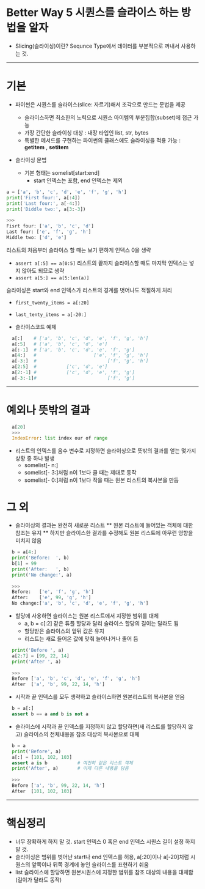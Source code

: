 Better Way 5 시퀀스를 슬라이스 하는 방법을 알자
======================================
* Slicing(슬라이싱)이란? Sequnce Type에서 데이터를 부분적으로 꺼내서 사용하는 것.

***
# 기본
* 파이썬은 시퀀스를 슬라이스(slice: 자르기)해서 조각으로 만드는 문법을 제공
  * 슬라이스하면 최소한의 노력으로 시퀀스 아이템의 부분집합(subset)에 접근 가능
  * 가장 간단한 슬라이싱 대상 : 내장 타입인 list, str, bytes
  * 특별한 메서드를 구현하는 파이썬의 클래스에도 슬라이싱을 적용 가능 : __getitem__ , __setitem__

* 슬라이싱 문법
  * 기본 형태는 somelist[start:end]
    * start 인덱스는 포함, end 인덱스는 제외
 
```python
a = ['a', 'b', 'c', 'd', 'e', 'f', 'g', 'h']
print('First four:', a[:4])
print('Last four:', a[-4:])
print('Diddle two:', a[3:-3])
  
>>>
Fisrt four: ['a', 'b', 'c', 'd']
Last four: ['e', 'f', 'g', 'h']
Middle two: ['d', 'e']
```

 리스트의 처음부터 슬라이스 할 때는 보기 편하게 인덱스 0을 생략
* ```assert a[:5] == a[0:5]```
리스트의 끝까지 슬라이스할 때도 마지막 인덱스는 넣지 않아도 되므로 생략
* ```assert a[5:] == a[5:len(a)]```

 슬라이싱은 start와 end 인덱스가 리스트의 경계를 벗어나도 적절하게 처리
* ```first_twenty_items = a[:20]```
* ```last_tenty_items = a[-20:]```

* 슬라이스코드 예제
```python
  a[:]    # ['a', 'b', 'c', 'd', 'e', 'f', 'g', 'h']
  a[:5]   # ['a', 'b', 'c', 'd', 'e']
  a[:-1]  # ['a', 'b', 'c', 'd', 'e', 'f', 'g']
  a[4:]   #                     ['e', 'f', 'g', 'h']
  a[-3:]  #                          ['f', 'g', 'h']
  a[2:5]  #           ['c', 'd', 'e']
  a[2:-1] #           ['c', 'd', 'e', 'f', 'g']
  a[-3:-1]#                          ['f', 'g']
```
  
***

# 예외나 뜻밖의 결과
```python
  a[20]
  >>>
  IndexError: list index our of range
```
* 리스트의 인덱스를 음수 변수로 지정하면 슬라이싱으로 뜻밖의 결과를 얻는 몇가지 상황 중 하나 발생
  *   somelist[- n:]
    * somelist[- 3:]처럼 n이 1보다 클 때는 제대로 동작
    * somelist[- 0:]처럼 n이 1보다 작을 때는 원본 리스트의 복사본을 만듬

# 그 외
* 슬라이싱의 결과는 완전히 새로운 리스트
** 원본 리스트에 들어있는 객체에 대한 참조는 유지
** 하지만 슬라이스한 결과를 수정해도 원본 리스트에 아무런 영향을 미치지 않음
```python
  b = a[4:]
  print('Before:  ', b)
  b[1] = 99
  print('After:   ', b)
  print('No change:', a)
  
  >>>
  Before:   ['e', 'f', 'g', 'h']
  After:    ['e', 99, 'g', 'h']
  No change:['a', 'b', 'c', 'd', 'e', 'f', 'g', 'h']
```
* 할당에 사용하면 슬라이스는 원본 리스트에서 지정한 범위를 대체
  * a, b = c[:2] 같은 튜플 할당과 달리 슬라이스 할당의 길이는 달라도 됨
  * 할당받은 슬라이스의 앞뒤 값은 유지
  * 리스트는 새로 들어온 값에 맞춰 늘어나거나 줄어 듬

```python
  print('Before ', a)
  a[2:7] = [99, 22, 14]
  print('After ', a)
  
  >>>
  Before ['a', 'b', 'c', 'd', 'e', 'f', 'g', 'h']
  After  ['a', 'b', 99, 22, 14, 'h']
```

* 시작과 끝 인덱스를 모두 생략하고 슬라이스하면 원본리스트의 복사본을 얻음
```python
  b = a[:]
  assert b == a and b is not a
```
* 슬라이스에 시작과 끝 인덱스를 지정하지 않고 할당하면(새 리스트를 할당하지 않고) 슬라이스의 전체내용을 참조 대상의 복사본으로 대체
```python
  b = a
  print('Before', a)
  a[:] = [101, 102, 103]
  assert a is b           # 여전히 같은 리스트 객체
  print('After', a)       # 이제 다른 내용을 담음
  
  >>>
  Before ['a', 'b', 99, 22, 14, 'h']
  After  [101, 102, 103]
```
***

# 핵심정리
* 너무 장확하게 하지 말 것. start 인덱스 0 혹은 end 인덱스 시퀀스 길이 설정 하지 말 것.
* 슬라이싱은 범위를 벗어난 start나 end 인덱스를 허용, a[:20]이나 a[-20]처럼 시퀀스의 앞쪽이나 뒤쪽 경계에 놓인 슬라이스를 표현하기 쉬움
* list 슬라이스에 할당하면 원본시퀀스에 지정한 범위를 참조 대상의 내용을 대체함(길이가 달라도 동작)

